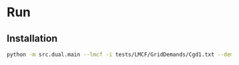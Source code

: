 # Run



## Installation

```bash
python -m src.dual.main --lmcf -i tests/LMCF/GridDemands/Cgd1.txt --demand-file tests/LMCF/GridDemands/Dgd1.txt -o output/lmcf
```

